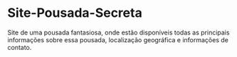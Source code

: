 # Site-Pousada-Secreta
Site de uma pousada fantasiosa, onde estão disponíveis todas as principais informações sobre essa pousada, localização geográfica e informações de contato.
